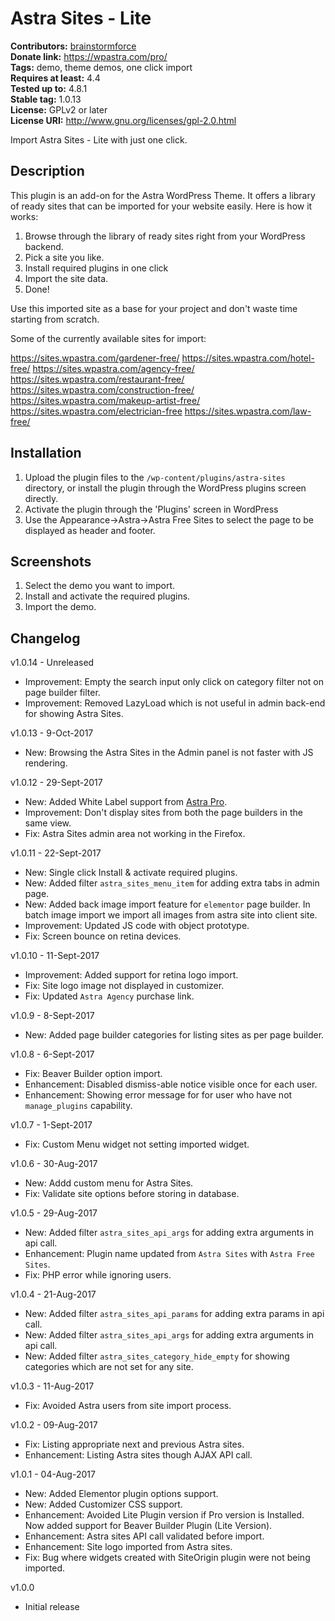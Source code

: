 # Astra Sites - Lite #
**Contributors:** [brainstormforce](https://profiles.wordpress.org/brainstormforce)  
**Donate link:** https://wpastra.com/pro/  
**Tags:** demo, theme demos, one click import  
**Requires at least:** 4.4  
**Tested up to:** 4.8.1  
**Stable tag:** 1.0.13  
**License:** GPLv2 or later  
**License URI:** http://www.gnu.org/licenses/gpl-2.0.html  

Import Astra Sites - Lite with just one click.

## Description ##

This plugin is an add-on for the Astra WordPress Theme. It offers a library of ready sites that can be imported for your website easily. Here is how it works:

1. Browse through the library of ready sites right from your WordPress backend.
2. Pick a site you like.
3. Install required plugins in one click
4. Import the site data.
5. Done!

Use this imported site as a base for your project and don't waste time starting from scratch.

Some of the currently available sites for import:

https://sites.wpastra.com/gardener-free/
https://sites.wpastra.com/hotel-free/
https://sites.wpastra.com/agency-free/
https://sites.wpastra.com/restaurant-free/
https://sites.wpastra.com/construction-free/
https://sites.wpastra.com/makeup-artist-free/
https://sites.wpastra.com/electrician-free
https://sites.wpastra.com/law-free/

## Installation ##

1. Upload the plugin files to the `/wp-content/plugins/astra-sites` directory, or install the plugin through the WordPress plugins screen directly.
2. Activate the plugin through the 'Plugins' screen in WordPress
3. Use the Appearance->Astra->Astra Free Sites to select the page to be displayed as header and footer.

## Screenshots ##
1. Select the demo you want to import.
2. Install and activate the required plugins.
3. Import the demo.

## Changelog ##

v1.0.14 - Unreleased
* Improvement: Empty the search input only click on category filter not on page builder filter.
* Improvement: Removed LazyLoad which is not useful in admin back-end for showing Astra Sites.

v1.0.13 - 9-Oct-2017
* New: Browsing the Astra Sites in the Admin panel is not faster with JS rendering.

v1.0.12 - 29-Sept-2017
* New: Added White Label support from <a href="https://wpastra.com/pro/">Astra Pro</a>.
* Improvement: Don't display sites from both the page builders in the same view.
* Fix: Astra Sites admin area not working in the Firefox.

v1.0.11 - 22-Sept-2017
* New: Single click Install & activate required plugins.
* New: Added filter `astra_sites_menu_item` for adding extra tabs in admin page.
* New: Added back image import feature for `elementor` page builder. In batch image import we import all images from astra site into client site.
* Improvement: Updated JS code with object prototype.
* Fix: Screen bounce on retina devices.

v1.0.10 - 11-Sept-2017
* Improvement: Added support for retina logo import.
* Fix: Site logo image not displayed in customizer.
* Fix: Updated `Astra Agency` purchase link.

v1.0.9 - 8-Sept-2017
* New: Added page builder categories for listing sites as per page builder.

v1.0.8 - 6-Sept-2017
* Fix: Beaver Builder option import.
* Enhancement: Disabled dismiss-able notice visible once for each user.
* Enhancement: Showing error message for for user who have not `manage_plugins` capability.

v1.0.7 - 1-Sept-2017
* Fix: Custom Menu widget not setting imported widget.

v1.0.6 - 30-Aug-2017
* New: Addd custom menu for Astra Sites.
* Fix: Validate site options before storing in database.

v1.0.5 - 29-Aug-2017
* New: Added filter `astra_sites_api_args` for adding extra arguments in api call.
* Enhancement: Plugin name updated from `Astra Sites` with `Astra Free Sites`.
* Fix: PHP error while ignoring users.

v1.0.4 - 21-Aug-2017
* New: Added filter `astra_sites_api_params` for adding extra params in api call.
* New: Added filter `astra_sites_api_args` for adding extra arguments in api call.
* New: Added filter `astra_sites_category_hide_empty` for showing categories which are not set for any site.

v1.0.3 - 11-Aug-2017
* Fix: Avoided Astra users from site import process.

v1.0.2 - 09-Aug-2017
* Fix: Listing appropriate next and previous Astra sites.
* Enhancement: Listing Astra sites though AJAX API call.

v1.0.1 - 04-Aug-2017
* New: Added Elementor plugin options support.
* New: Added Customizer CSS support.
* Enhancement: Avoided Lite Plugin version if Pro version is Installed. Now added support for Beaver Builder Plugin (Lite Version).
* Enhancement: Astra sites API call validated before import.
* Enhancement: Site logo imported from Astra sites.
* Fix: Bug where widgets created with SiteOrigin plugin were not being imported.

v1.0.0
* Initial release

